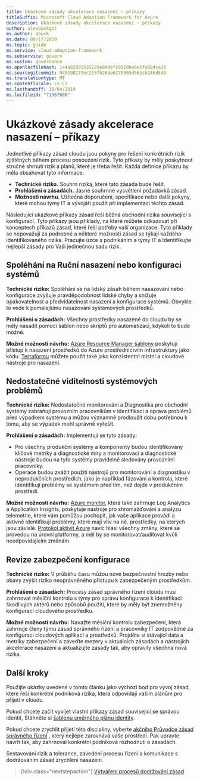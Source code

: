 ```yaml
---
title: Ukázkové zásady akcelerace nasazení – příkazy
titleSuffix: Microsoft Cloud Adoption Framework for Azure
description: Ukázkové zásady akcelerace nasazení – příkazy
author: alexbuckgit
ms.author: abuck
ms.date: 09/17/2019
ms.topic: guide
ms.service: cloud-adoption-framework
ms.subservice: govern
ms.custom: governance
ms.openlocfilehash: 1a4a82893535228e84defc8918be6e5fa884ca16
ms.sourcegitcommit: 945198179ec215fb264e6270369d561cb146d548
ms.translationtype: MT
ms.contentlocale: cs-CZ
ms.lasthandoff: 10/04/2019
ms.locfileid: "71967686"
---
```

# <a name="deployment-acceleration-sample-policy-statements"></a>Ukázkové zásady akcelerace nasazení – příkazy

Jednotlivé příkazy zásad cloudu jsou pokyny pro řešení konkrétních rizik zjištěných během procesu posouzení rizik. Tyto příkazy by měly poskytnout stručné shrnutí rizik a plánů, které je třeba řešit. Každá definice příkazu by měla obsahovat tyto informace:

- **Technické riziko.** Souhrn rizika, které tato zásada bude řešit.
- **Prohlášení o zásadách.** Jasné souhrnné vysvětlení požadavků zásad.
- **Možnosti návrhu.** Užitečná doporučení, specifikace nebo další pokyny, které mohou týmy IT a vývojáři použít při implementaci těchto zásad.

Následující ukázkové příkazy zásad řeší běžná obchodní rizika související s konfigurací. Tyto příkazy jsou příklady, na které můžete odkazovat při konceptech příkazů zásad, které řeší potřeby vaší organizace. Tyto příklady se nepovažují za podrobné a některé možnosti zásad se týkají každého identifikovaného rizika. Pracujte úzce s podnikáním a týmy IT a Identifikujte nejlepší zásady pro Vaši jedinečnou sadu rizik.

## <a name="reliance-on-manual-deployment-or-configuration-of-systems"></a>Spoléhání na Ruční nasazení nebo konfiguraci systémů

**Technické riziko:** Spoléhání se na lidský zásah během nasazování nebo konfigurace zvyšuje pravděpodobnost lidské chyby a snižuje opakovatelnost a předvídatelnost nasazení a konfigurace systémů. Obvykle to vede k pomalejšímu nasazování systémových prostředků.

**Prohlášení o zásadách:** Všechny prostředky nasazené do cloudu by se měly nasadit pomocí šablon nebo skriptů pro automatizaci, kdykoli to bude možné.

**Možné možnosti návrhu:** [Azure Resource Manager šablony](https://docs.microsoft.com/azure/azure-resource-manager/template-deployment-overview) poskytují přístup k nasazení prostředků do Azure prostřednictvím infrastruktury jako kódu. [Terraformu](https://docs.microsoft.com/azure/terraform/terraform-overview) můžete použít také jako konzistentní místní a cloudové nástroje pro nasazení.

## <a name="lack-of-visibility-into-system-issues"></a>Nedostatečné viditelnosti systémových problémů

**Technické riziko:** Nedostatečné monitorování a Diagnostika pro obchodní systémy zabraňují provozním pracovníkům v identifikaci a oprava problémů před výpadkem systému a můžou významně prodloužit dobu potřebnou k tomu, aby se výpadek mohl správně vyřešit.

**Prohlášení o zásadách:** Implementují se tyto zásady:

- Pro všechny produkční systémy a komponenty budou identifikovány klíčové metriky a diagnostické míry a monitorovací a diagnostické nástroje budou na tyto systémy pravidelně sledovány provozními pracovníky.
- Operace budou zvážit použití nástrojů pro monitorování a diagnostiku v neprodukčních prostředích, jako je například fázování a kontrola, které identifikují problémy se systémem před tím, než dojde v produkčním prostředí.

**Možné možnosti návrhu:** [Azure monitor](https://docs.microsoft.com/azure/azure-monitor), která také zahrnuje Log Analytics a Application Insights, poskytuje nástroje pro shromažďování a analýzu telemetrie, které vám pomůžou pochopit, jak vaše aplikace provádí a aktivně identifikují problémy, které mají vliv na ně. prostředky, na kterých jsou závislé. [Protokol aktivit Azure](https://docs.microsoft.com/azure/azure-monitor/platform/activity-logs-overview) navíc hlásí všechny změny, které se provedou na úrovni platformy, a měl by se monitorovat/auditovat kvůli neodpovídajícím změnám.

## <a name="configuration-security-reviews"></a>Revize zabezpečení konfigurace

**Technické riziko:** V průběhu času můžou nové bezpečnostní hrozby nebo obavy zvýšit riziko neoprávněného přístupu k zabezpečeným prostředkům.

**Prohlášení o zásadách:** Procesy zásad správného řízení cloudu musí zahrnovat měsíční kontrolu s týmy pro správu konfigurace k identifikaci škodlivých aktérů nebo způsobů použití, které by měly být znemožněny konfigurací cloudového prostředku.

**Možné možnosti návrhu:** Navažte měsíční kontrolu zabezpečení, která zahrnuje členy týmu zásad správného řízení a pracovníky IT zodpovědné za konfiguraci cloudových aplikací a prostředků. Projděte si stávající data a metriky zabezpečení a zaveďte mezery v aktuálních zásadách a nástrojích akcelerace nasazení a aktualizujte zásady tak, aby opravily všechna nová rizika.

## <a name="next-steps"></a>Další kroky

Použijte ukázky uvedené v tomto článku jako výchozí bod pro vývoj zásad, které řeší konkrétní podniková rizika, která odpovídají vašim plánům pro přijetí v cloudu.

Pokud chcete začít vyvíjet vlastní příkazy zásad související se správou identit, Stáhněte si [šablonu směrného plánu identity](../identity-baseline/template.md).

Pokud chcete zrychlit přijetí této disciplíny, vyberte [akčního Průvodce zásad správného řízení](../guides/index.md) , který nejlépe zarovnává vaše prostředí. Pak upravte návrh tak, aby zahrnoval konkrétní podniková rozhodnutí o zásadách.

Sestavování rizik a tolerance, zavedení procesu řízení a komunikace s dodržováním zásad zrychlení nasazení.

> [!div class="nextstepaction"]
> [Vytváření procesů dodržování zásad](./compliance-processes.md)
